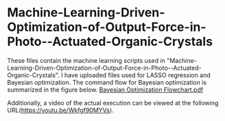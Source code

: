 # Machine-Learning-Driven-Optimization-of-Output-Force-in-Photo--Actuated-Organic-Crystals

These files contain the machine learning scripts used in "Machine-Learning-Driven-Optimization-of-Output-Force-in-Photo--Actuated-Organic-Crystals". 
I have uploaded files used for LASSO regression and Bayesian optimization. The command flow for Bayesian optimization is summarized in the figure below. 
[Bayesian Optimization Flowchart.pdf](https://github.com/user-attachments/files/18906654/Bayesian.Optimization.Flowchart.pdf)

Additionally, a video of the actual execution can be viewed at the following URL(https://youtu.be/Wkfgf90MYVs).
